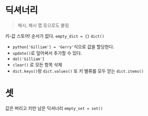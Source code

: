 # 딕셔너리

> 해시, 해시 맵 등으로도 불림

키-값 스토어! 순서가 없다.
`empty_dict = {}`
`dict()`

- `python['Gilliam'] = 'Gerry'`식으로 값을 할당한다.
- `update()`로 덮어써서 추가할 수 있다.
- `del('Gilliam']`
- `clear()` 로 모든 항목 삭제
- `dict.keys()`랑 `dict.values()` 또 키 밸류를 모두 얻는 `dict.items()`

# 셋

값은 버리고 키만 남은 딕셔너리
`empty_set = set()`


